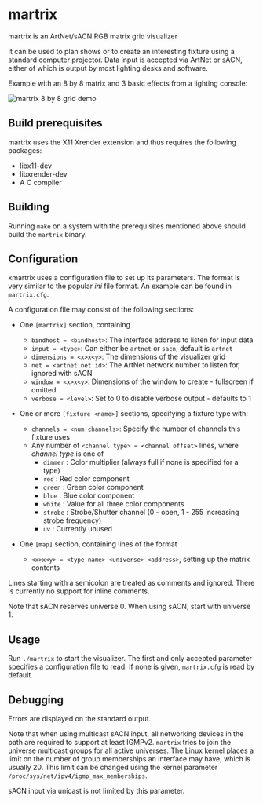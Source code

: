 # martrix
martrix is an ArtNet/sACN RGB matrix grid visualizer

It can be used to plan shows or to create an interesting fixture using a
standard computer projector. Data input is accepted via ArtNet or sACN,
either of which is output by most lighting desks and software.

Example with an 8 by 8 matrix and 3 basic effects from a lighting console:

![martrix 8 by 8 grid demo](https://raw.githubusercontent.com/cbdevnet/martrix/assets/assets/8by8-2sec.gif "martrix demo with an 8 by 8 RGB grid")

## Build prerequisites

martrix uses the X11 Xrender extension and thus requires the following packages:

* libx11-dev
* libxrender-dev
* A C compiler

## Building

Running `make` on a system with the prerequisites mentioned above should build the
`martrix` binary.

## Configuration

xmartrix uses a configuration file to set up its parameters. The format is
very similar to the popular *ini* file format. An example can be found in
`martrix.cfg`.

A configuration file may consist of the following sections:

* One `[martrix]` section, containing
	* `bindhost = <bindhost>`: The interface address to listen for input data
	* `input = <type>`: Can either be `artnet` or `sacn`, default is `artnet`
	* `dimensions = <x>x<y>`: The dimensions of the visualizer grid
	* `net = <artnet net id>`: The ArtNet network number to listen for, ignored with sACN
	* `window = <x>x<y>`: Dimensions of the window to create - fullscreen if omitted
	* `verbose = <level>`: Set to 0 to disable verbose output - defaults to 1
* One or more `[fixture <name>]` sections, specifying a fixture type with:
	* `channels = <num channels>`: Specify the number of channels this fixture uses
	* Any number of `<channel type> = <channel offset>` lines, where *channel type* is one of
		* `dimmer` : Color multiplier (always full if none is specified for a type)
		* `red` : Red color component
		* `green` : Green color component
		* `blue` : Blue color component
		* `white` : Value for all three color components
		* `strobe` : Strobe/Shutter channel (0 - open, 1 - 255 increasing strobe frequency)
		* `uv` : Currently unused

* One `[map]` section, containing lines of the format
	* `<x>x<y> = <type name> <universe> <address>`, setting up the matrix contents

Lines starting with a semicolon are treated as comments and ignored. There is currently no
support for inline comments.

Note that sACN reserves universe 0. When using sACN, start with universe 1.

## Usage

Run `./martrix` to start the visualizer. The first and only accepted parameter
specifies a configuration file to read. If none is given, `martrix.cfg` is read
by default.

## Debugging

Errors are displayed on the standard output.

Note that when using multicast sACN input, all networking devices in the path are required
to support at least IGMPv2. `martrix` tries to join the universe multicast groups for all active
universes. The Linux kernel places a limit on the number of group memberships an interface may have,
which is usually 20. This limit can be changed using the kernel parameter `/proc/sys/net/ipv4/igmp_max_memberships`.

sACN input via unicast is not limited by this parameter.
